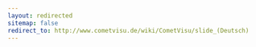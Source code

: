 ```yaml
---
layout: redirected
sitemap: false
redirect_to: http://www.cometvisu.de/wiki/CometVisu/slide_(Deutsch)
---
```


